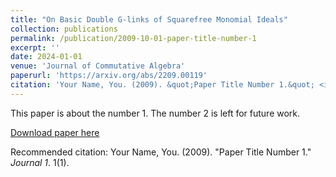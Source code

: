 ```yaml
---
title: "On Basic Double G-links of Squarefree Monomial Ideals"
collection: publications
permalink: /publication/2009-10-01-paper-title-number-1
excerpt: ''
date: 2024-01-01
venue: 'Journal of Commutative Algebra'
paperurl: 'https://arxiv.org/abs/2209.00119'
citation: 'Your Name, You. (2009). &quot;Paper Title Number 1.&quot; <i>Journal 1</i>. 1(1).'
---
```

This paper is about the number 1. The number 2 is left for future work.

[Download paper here](http://academicpages.github.io/files/paper1.pdf)

Recommended citation: Your Name, You. (2009). "Paper Title Number 1." <i>Journal 1</i>. 1(1).
